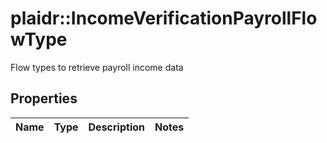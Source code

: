 # plaidr::IncomeVerificationPayrollFlowType

Flow types to retrieve payroll income data

## Properties
Name | Type | Description | Notes
------------ | ------------- | ------------- | -------------


